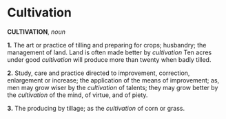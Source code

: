 # Cultivation

**CULTIVATION**, _noun_

**1.** The art or practice of tilling and preparing for crops; husbandry; the management of land. Land is often made better by _cultivation_ Ten acres under good _cultivation_ will produce more than twenty when badly tilled.

**2.** Study, care and practice directed to improvement, correction, enlargement or increase; the application of the means of improvement; as, men may grow wiser by the _cultivation_ of talents; they may grow better by the _cultivation_ of the mind, of virtue, and of piety.

**3.** The producing by tillage; as the _cultivation_ of corn or grass.